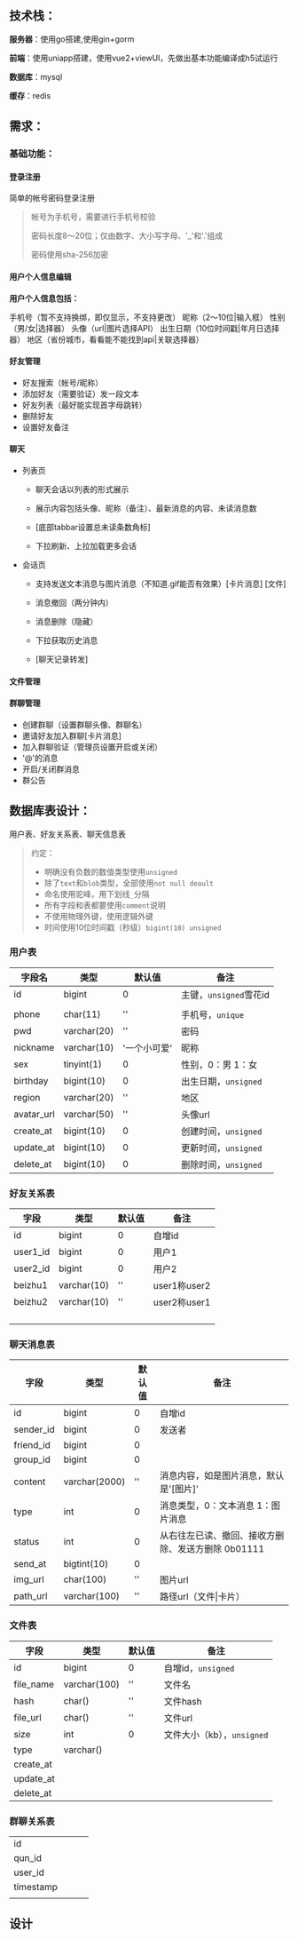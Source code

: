 ## 技术栈：

**服务器**：使用go搭建,使用gin+gorm

**前端**：使用uniapp搭建，使用vue2+viewUI，先做出基本功能编译成h5试运行

**数据库**：mysql

**缓存**：redis



## 需求：

### 基础功能：

#### 登录注册

简单的帐号密码登录注册

> 帐号为手机号，需要进行手机号校验
>
> 密码长度8～20位；仅由数字、大小写字母、'_'和'.'组成
>
> 密码使用sha-256加密



#### 用户个人信息编辑

**用户个人信息包括：**

手机号（暂不支持换绑，即仅显示，不支持更改）
昵称（2～10位|输入框）
性别（男/女|选择器）
头像（url|图片选择API）
出生日期（10位时间戳|年月日选择器）
地区（省份城市，看看能不能找到api|关联选择器）



#### 好友管理

- 好友搜索（帐号/昵称）
- 添加好友（需要验证）发一段文本
- 好友列表（最好能实现首字母跳转）
- 删除好友
- 设置好友备注



#### 聊天

- 列表页
  - 聊天会话以列表的形式展示

  - 展示内容包括头像、昵称（备注）、最新消息的内容、未读消息数

  - [底部tabbar设置总未读条数角标]

  - 下拉刷新、上拉加载更多会话

- 会话页

  - 支持发送文本消息与图片消息（不知道.gif能否有效果）[卡片消息] [文件]

  - 消息撤回（两分钟内）

  - 消息删除（隐藏）

  - 下拉获取历史消息

  - [聊天记录转发]



#### 文件管理







#### 群聊管理

- 创建群聊（设置群聊头像、群聊名）
- 邀请好友加入群聊[卡片消息]
- 加入群聊验证（管理员设置开启或关闭）
- '@'的消息
- 开启/关闭群消息
- 群公告





## 数据库表设计：

用户表、好友关系表、聊天信息表

> 约定：
>
> - 明确没有负数的数值类型使用`unsigned`
> - 除了`text`和`blob`类型，全部使用`not null deault`
> - 命名使用驼峰，用下划线`_`分隔
> - 所有字段和表都要使用`comment`说明
> - 不使用物理外键，使用逻辑外键
> - 时间使用10位时间戳（秒级）`bigint(10) unsigned`



### 用户表

| 字段名     | 类型        | 默认值       | 备注                   |
| ---------- | ----------- | ------------ | ---------------------- |
| id         | bigint      | 0            | 主键，`unsigned`雪花id |
|            |             |              |                        |
| phone      | char(11)    | ''           | 手机号，`unique`       |
| pwd        | varchar(20) | ''           | 密码                   |
| nickname   | varchar(10) | '一个小可爱' | 昵称                   |
| sex        | tinyint(1)  | 0            | 性别，0：男 1：女      |
| birthday   | bigint(10)  | 0            | 出生日期，`unsigned`   |
| region     | varchar(20) | ''           | 地区                   |
| avatar_url | varchar(50) | ''           | 头像url                |
| create_at  | bigint(10)  | 0            | 创建时间，`unsigned`   |
| update_at  | bigint(10)  | 0            | 更新时间，`unsigned`   |
| delete_at  | bigint(10)  | 0            | 删除时间，`unsigned`   |



### 好友关系表

| 字段     | 类型        | 默认值 | 备注         |
| -------- | ----------- | ------ | ------------ |
| id       | bigint      | 0      | 自增id       |
| user1_id | bigint      | 0      | 用户1        |
| user2_id | bigint      | 0      | 用户2        |
| beizhu1  | varchar(10) | ''     | user1称user2 |
| beizhu2  | varchar(10) | ''     | user2称user1 |
|          |             |        |              |
|          |             |        |              |
|          |             |        |              |
|          |             |        |              |



### 聊天消息表

| 字段      | 类型          | 默认值 | 备注                                                  |
| --------- | ------------- | ------ | ----------------------------------------------------- |
| id        | bigint        | 0      | 自增id                                                |
| sender_id | bigint        | 0      | 发送者                                                |
| friend_id | bigint        | 0      |                                                       |
| group_id  | bigint        | 0      |                                                       |
| content   | varchar(2000) | ''     | 消息内容，如是图片消息，默认是'[图片]'                |
| type      | int           | 0      | 消息类型，0：文本消息 1：图片消息                     |
| status    | int           | 0      | 从右往左已读、撤回、接收方删除、发送方删除    0b01111 |
| send_at   | bigtint(10)   | 0      |                                                       |
| img_url   | char(100)     | ''     | 图片url                                               |
| path_url  | varchar(100)  | ''     | 路径url（文件\|卡片）                                 |



### 文件表

| 字段      | 类型         | 默认值 | 备注                       |
| --------- | ------------ | ------ | -------------------------- |
| id        | bigint       | 0      | 自增id，`unsigned`         |
| file_name | varchar(100) | ''     | 文件名                     |
| hash      | char()       | ''     | 文件hash                   |
| file_url  | char()       | ''     | 文件url                    |
| size      | int          | 0      | 文件大小（kb），`unsigned` |
| type      | varchar()    |        |                            |
| create_at |              |        |                            |
| update_at |              |        |                            |
| delete_at |              |        |                            |





### 群聊关系表

|           |      |      |      |
| --------- | ---- | ---- | ---- |
| id        |      |      |      |
| qun_id    |      |      |      |
| user_id   |      |      |      |
| timestamp |      |      |      |
|           |      |      |      |



## 设计







